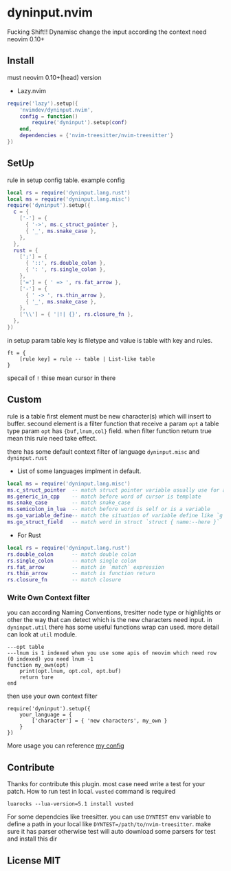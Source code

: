# dyninput.nvim

Fucking Shift!!
Dynamisc change the input according the context need neovim 0.10+

## Install

must neovim 0.10+(head) version

- Lazy.nvim

```lua
require('lazy').setup({
    'nvimdev/dyninput.nvim',
    config = function()
        require('dyninput').setup(conf)
    end,
    dependencies = {'nvim-treesitter/nvim-treesitter'}
})
```

## SetUp

rule in setup config table. example config

```lua
local rs = require('dyninput.lang.rust')
local ms = require('dyninput.lang.misc')
require('dyninput').setup({
  c = {
    ['-'] = {
      { '->', ms.c_struct_pointer },
      { '_', ms.snake_case },
    },
  },
  rust = {
    [';'] = {
      { '::', rs.double_colon },
      { ': ', rs.single_colon },
    },
    ['='] = { ' => ', rs.fat_arrow },
    ['-'] = {
      { ' -> ', rs.thin_arrow },
      { '_', ms.snake_case },
    },
    ['\\'] = { '|!| {}', rs.closure_fn },
  },
})
```

in setup param table key is filetype and value is table with key and rules.
```
ft = {
    [rule key] = rule -- table | List-like table
}
```
specail of `!` thise mean cursor in there

## Custom

rule is a table first element must be new character(s) which will insert to buffer.
secound element is a filter function that receive a param `opt` a table type param
`opt` has `{buf,lnum,col}` field. when filter function return true mean this rule need
take effect.

there has some default context filter of language `dyninput.misc` and `dyninput.rust`

- List of some languages implment in default.

```lua
local ms = require('dyninput.lang.misc')
ms.c_struct_pointer  -- match struct pointer variable usually use for arrow symbol `&strcut->field`
ms.generic_in_cpp    -- match before word of cursor is template
ms.snake_case        -- match snake_case
ms.semicolon_in_lua  -- match before word is self or is a variable
ms.go_variable_define-- match the situation of variable define like `g :=` `g,x :=`
ms.go_struct_field   -- match word in struct `struct { name:--here }`
```

- For Rust

```lua
local rs = require('dyninput.lang.rust')
rs.double_colon      -- match double colon
rs.single_colon      -- match single colon
rs.fat_arrow         -- match in `match` expression
rs.thin_arrow        -- match is function return
rs.closure_fn        -- match closure
```

### Write Own Context filter

you can according Naming Conventions, tresitter node type or highlights or other the way that
can detect which is the new characters need input. in `dyninput.util` there has some useful
functions wrap can used. more detail can look at `util` module.

```
---opt table
---lnum is 1 indexed when you use some apis of neovim which need row (0 indexed) you need lnum -1
function my_own(opt)
    print(opt.lnum, opt.col, opt.buf)
    return ture
end
```

then use your own context filter

```
require('dyninput').setup({
    your_language = {
        ['character'] = { 'new characters', my_own }
    }
})
```

More usage you can reference [my config](https://github.com/glepnir/nvim/blob/main/lua/modules/tools/config.lua#L35)

## Contribute

Thanks for contribute this plugin. most case need write a test for your patch. How to run test in
local. `vusted` command is required

```
luarocks --lua-version=5.1 install vusted
```

For some dependcies like treesitter. you can use `DYNTEST` env variable to define a path in your
local like `DYNTEST=/path/to/nvim-treesitter`. make sure it has parser otherwise test will auto
download some parsers for test and install this dir

## License MIT
